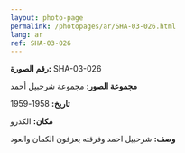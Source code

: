 ```yaml
---
layout: photo-page
permalink: /photopages/ar/SHA-03-026.html
lang: ar
ref: SHA-03-026
---
```


**رقم الصورة:** SHA-03-026

**مجموعة الصور:** مجموعة شرحبيل أحمد

**تاريخ:** 1958-1959

**مكان:** الكدرو

**وصف:** شرحبيل احمد وفرقته يعزفون الكمان والعود
